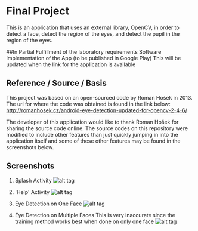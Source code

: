 # Final Project
This is an application that uses an external library, OpenCV, in order to detect a face, detect the region of the eyes, and detect the pupil in the region of the eyes.

##In Partial Fulfillment of the laboratory requirements
Software Implementation of the App (to be published in Google Play)
This will be updated when the link for the application is available

## Reference / Source / Basis
This project was based on an open-sourced code by Roman Hošek in 2013. The url for where the code was obtained is found in the link below:
http://romanhosek.cz/android-eye-detection-updated-for-opencv-2-4-6/

The developer of this application would like to thank Roman Hošek for sharing the source code online. The source codes on this repository were modified to include other features than just quickly jumping in into the application itself and some of these other features may be found in the screenshots below.

## Screenshots
1. Splash Activity
![alt tag](https://github.com/KristoffRey/EyeDetection/blob/master/Screenshot_2015-12-07-22-46-55.png)


2. 'Help' Activity
![alt tag](https://github.com/KristoffRey/EyeDetection/blob/master/Screenshot_2015-12-07-22-48-22.png)


3. Eye Detection on One Face
![alt tag](https://github.com/KristoffRey/EyeDetection/blob/master/Screenshot_2015-12-07-22-53-34.png)


4. Eye Detection on Multiple Faces
This is very inaccurate since the training method works best when done on only one face
![alt tag](https://github.com/KristoffRey/EyeDetection/blob/master/Screenshot_2015-12-07-22-55-52.png)
